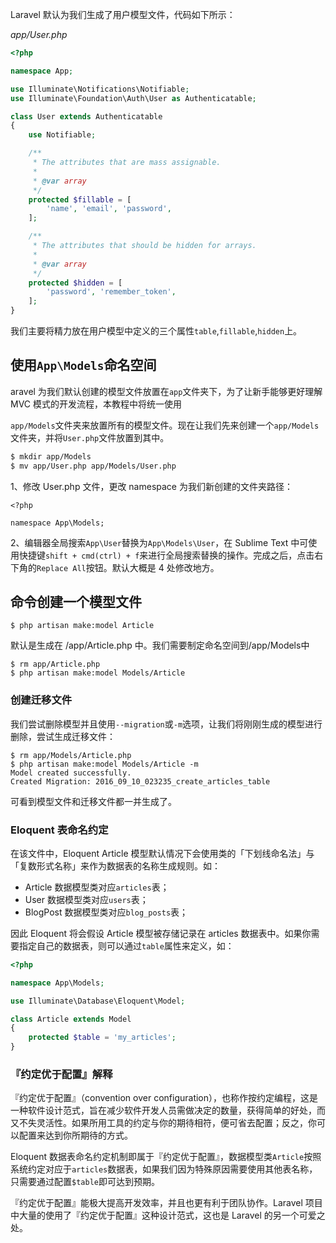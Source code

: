 Laravel 默认为我们生成了用户模型文件，代码如下所示：

_app/User.php_

```php
<?php

namespace App;

use Illuminate\Notifications\Notifiable;
use Illuminate\Foundation\Auth\User as Authenticatable;

class User extends Authenticatable
{
    use Notifiable;

    /**
     * The attributes that are mass assignable.
     *
     * @var array
     */
    protected $fillable = [
        'name', 'email', 'password',
    ];

    /**
     * The attributes that should be hidden for arrays.
     *
     * @var array
     */
    protected $hidden = [
        'password', 'remember_token',
    ];
}
```

我们主要将精力放在用户模型中定义的三个属性`table`,`fillable`,`hidden`上。

## 使用`App\Models`命名空间

aravel 为我们默认创建的模型文件放置在`app`文件夹下，为了让新手能够更好理解 MVC 模式的开发流程，本教程中将统一使用

`app/Models`文件夹来放置所有的模型文件。现在让我们先来创建一个`app/Models`文件夹，并将`User.php`文件放置到其中。

```bash
$ mkdir app/Models
$ mv app/User.php app/Models/User.php
```

1、修改 User.php 文件，更改 namespace 为我们新创建的文件夹路径：

```
<?php

namespace App\Models;
```

2、编辑器全局搜索`App\User`替换为`App\Models\User`，在 Sublime Text 中可使用快捷键`shift + cmd(ctrl) + f`来进行全局搜索替换的操作。完成之后，点击右下角的`Replace All`按钮。默认大概是 4 处修改地方。

## 命令创建一个模型文件

```
$ php artisan make:model Article
```

默认是生成在 /app/Article.php 中。我们需要制定命名空间到/app/Models中

```
$ rm app/Article.php
$ php artisan make:model Models/Article
```

### 创建迁移文件

我们尝试删除模型并且使用`--migration`或`-m`选项，让我们将刚刚生成的模型进行删除，尝试生成迁移文件：

```
$ rm app/Models/Article.php
$ php artisan make:model Models/Article -m
Model created successfully.
Created Migration: 2016_09_10_023235_create_articles_table
```

可看到模型文件和迁移文件都一并生成了。

### Eloquent 表命名约定

在该文件中，Eloquent Article 模型默认情况下会使用类的「下划线命名法」与「复数形式名称」来作为数据表的名称生成规则。如：

* Article 数据模型类对应`articles`表；
* User 数据模型类对应`users`表；
* BlogPost 数据模型类对应`blog_posts`表；

因此 Eloquent 将会假设 Article 模型被存储记录在 articles 数据表中。如果你需要指定自己的数据表，则可以通过`table`属性来定义，如：

```php
<?php

namespace App\Models;

use Illuminate\Database\Eloquent\Model;

class Article extends Model
{
    protected $table = 'my_articles';
}
```

### 『约定优于配置』解释

『约定优于配置』（convention over configuration），也称作按约定编程，这是一种软件设计范式，旨在减少软件开发人员需做决定的数量，获得简单的好处，而又不失灵活性。如果所用工具的约定与你的期待相符，便可省去配置；反之，你可以配置来达到你所期待的方式。

Eloquent 数据表命名约定机制即属于『约定优于配置』，数据模型类`Article`按照系统约定对应于`articles`数据表，如果我们因为特殊原因需要使用其他表名称，只需要通过配置`$table`即可达到预期。

『约定优于配置』能极大提高开发效率，并且也更有利于团队协作。Laravel 项目中大量的使用了『约定优于配置』这种设计范式，这也是 Laravel 的另一个可爱之处。

